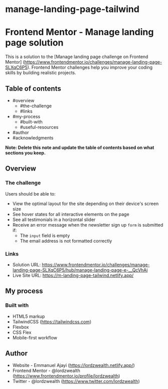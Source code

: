 # manage-landing-page-tailwind
# Frontend Mentor - Manage landing page solution

This is a solution to the [Manage landing page challenge on Frontend Mentor]
(https://www.frontendmentor.io/challenges/manage-landing-page-SLXqC6P5). 
Frontend Mentor challenges help you improve your coding skills by building realistic projects. 

## Table of contents

- #overview
  - #the-challenge
  - #links
- #my-process
  - #built-with
  - #useful-resources
- #author
- #acknowledgments

**Note: Delete this note and update the table of contents based on what sections you keep.**

## Overview

### The challenge

Users should be able to:

- View the optimal layout for the site depending on their device's screen size
- See hover states for all interactive elements on the page
- See all testimonials in a horizontal slider
- Receive an error message when the newsletter sign up `form` is submitted if:
  - The `input` field is empty
  - The email address is not formatted correctly

### Links

- Solution URL: https://www.frontendmentor.io/challenges/manage-landing-page-SLXqC6P5/hub/manage-landing-page-e-__QcVhAi
- Live Site URL: https://m-landing-page-tailwind.netlify.app/

## My process

### Built with

- HTML5 markup
- TailwindCSS (https://tailwindcss.com)
- Flexbox
- CSS Flex
- Mobile-first workflow
 

## Author

- Website - Emmanuel Ajayi (https://lordzwealth.netlify.app/)
- Frontend Mentor - @lordzwealth (https://www.frontendmentor.io/profile/lordzwealth)
- Twitter - @lordzwealth (https://www.twitter.com/lordzwealth)
